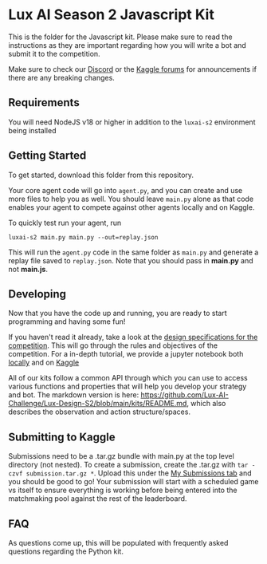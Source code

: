 # Lux AI Season 2 Javascript Kit

This is the folder for the Javascript kit. Please make sure to read the instructions as they are important regarding how you will write a bot and submit it to the competition.

Make sure to check our [Discord](https://discord.gg/aWJt3UAcgn) or the [Kaggle forums](https://www.kaggle.com/c/lux-ai-season2/discussion) for announcements if there are any breaking changes.

## Requirements

You will need NodeJS v18 or higher in addition to the `luxai-s2` environment being installed

## Getting Started

To get started, download this folder from this repository.

Your core agent code will go into `agent.py`, and you can create and use more files to help you as well. You should leave `main.py` alone as that code enables your agent to compete against other agents locally and on Kaggle.

To quickly test run your agent, run

```
luxai-s2 main.py main.py --out=replay.json
```

This will run the `agent.py` code in the same folder as `main.py` and generate a replay file saved to `replay.json`. Note that you should pass in **main.py** and not **main.js**.

## Developing
Now that you have the code up and running, you are ready to start programming and having some fun!

If you haven't read it already, take a look at the [design specifications for the competition](https://www.lux-ai.org/specs-s2). This will go through the rules and objectives of the competition. For a in-depth tutorial, we provide a jupyter notebook both [locally](https://github.com/Lux-AI-Challenge/Lux-Design-S2/blob/main/kits/python/lux-ai-challenge-season-2-tutorial-python.ipynb) and on [Kaggle](https://www.kaggle.com/code/stonet2000/lux-ai-challenge-season-2-tutorial-python)

All of our kits follow a common API through which you can use to access various functions and properties that will help you develop your strategy and bot. The markdown version is here: https://github.com/Lux-AI-Challenge/Lux-Design-S2/blob/main/kits/README.md, which also describes the observation and action structure/spaces.

## Submitting to Kaggle

Submissions need to be a .tar.gz bundle with main.py at the top level directory (not nested). To create a submission, create the .tar.gz with `tar -czvf submission.tar.gz *`. Upload this under the [My Submissions tab](https://www.kaggle.com/competitions/lux-ai-season-2/submissions) and you should be good to go! Your submission will start with a scheduled game vs itself to ensure everything is working before being entered into the matchmaking pool against the rest of the leaderboard.

## FAQ

As questions come up, this will be populated with frequently asked questions regarding the Python kit.